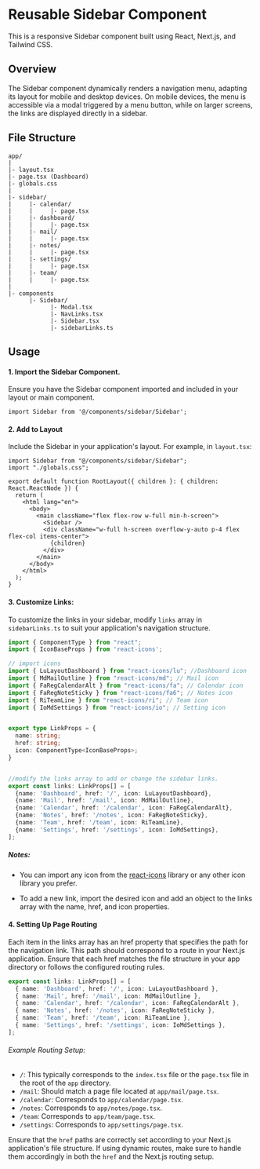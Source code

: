 # Reusable Sidebar Component

This is a responsive Sidebar component built using React, Next.js, and Tailwind CSS. 

## Overview

The Sidebar component dynamically renders a navigation menu, adapting its layout for mobile and desktop devices. On mobile devices, the menu is accessible via a modal triggered by a menu button, while on larger screens, the links are displayed directly in a sidebar.

## File Structure
```
app/
|
|- layout.tsx
|- page.tsx (Dashboard)
|- globals.css
|
|- sidebar/
|     |- calendar/
|     |     |- page.tsx
|     |- dashboard/
|     |     |- page.tsx
|     |- mail/
|     |     |- page.tsx
|     |- notes/
|     |     |- page.tsx
|     |- settings/
|     |     |- page.tsx
|     |- team/
|     |     |- page.tsx
|
|- components
      |- Sidebar/
            |- Modal.tsx
            |- NavLinks.tsx
            |- Sidebar.tsx
            |- sidebarLinks.ts
```

## Usage

#### 1. Import the Sidebar Component.
Ensure you have the Sidebar component imported and included in your layout or main component.

```tsx
import Sidebar from '@/components/sidebar/Sidebar';
```

#### 2. Add to Layout
Include the Sidebar in your application's layout. For example, in `layout.tsx`:

```tsx
import Sidebar from "@/components/sidebar/Sidebar";
import "./globals.css";

export default function RootLayout({ children }: { children: React.ReactNode }) {
  return (
    <html lang="en">
      <body>
        <main className="flex flex-row w-full min-h-screen">
          <Sidebar />
          <div className="w-full h-screen overflow-y-auto p-4 flex flex-col items-center">
            {children}
          </div>
        </main>
      </body>
    </html>
  );
}
```

#### 3. Customize Links:
To customize the links in your sidebar, modify `links` array in `sidebarLinks.ts` to suit your application's navigation structure.

```ts
import { ComponentType } from "react";
import { IconBaseProps } from 'react-icons';

// import icons
import { LuLayoutDashboard } from "react-icons/lu"; //Dashboard icon
import { MdMailOutline } from "react-icons/md"; // Mail icon
import { FaRegCalendarAlt } from "react-icons/fa"; // Calendar icon
import { FaRegNoteSticky } from "react-icons/fa6"; // Notes icon
import { RiTeamLine } from "react-icons/ri"; // Team icon
import { IoMdSettings } from "react-icons/io"; // Setting icon


export type LinkProps = {
  name: string;
  href: string;
  icon: ComponentType<IconBaseProps>;
}


//modify the links array to add or change the sidebar links. 
export const links: LinkProps[] = [
  {name: 'Dashboard', href: '/', icon: LuLayoutDashboard},
  {name: 'Mail', href: '/mail', icon: MdMailOutline},
  {name: 'Calendar', href: '/calendar', icon: FaRegCalendarAlt},
  {name: 'Notes', href: '/notes', icon: FaRegNoteSticky},
  {name: 'Team', href: '/team', icon: RiTeamLine},
  {name: 'Settings', href: '/settings', icon: IoMdSettings},
];
```

##### Notes:

- You can import any icon from the [react-icons](https://react-icons.github.io/react-icons/) library or any other icon library you prefer.

- To add a new link, import the desired icon and add an object to the links array with the name, href, and icon properties.

#### 4. Setting Up Page Routing
Each item in the links array has an href property that specifies the path for the navigation link. This path should correspond to a route in your Next.js application. Ensure that each href matches the file structure in your app directory or follows the configured routing rules.

```ts
export const links: LinkProps[] = [
  { name: 'Dashboard', href: '/', icon: LuLayoutDashboard },
  { name: 'Mail', href: '/mail', icon: MdMailOutline },
  { name: 'Calendar', href: '/calendar', icon: FaRegCalendarAlt },
  { name: 'Notes', href: '/notes', icon: FaRegNoteSticky },
  { name: 'Team', href: '/team', icon: RiTeamLine },
  { name: 'Settings', href: '/settings', icon: IoMdSettings },
];
```

###### Example Routing Setup:

- `/`: This typically corresponds to the `index.tsx` file or the `page.tsx` file in the root of the `app` directory.
- `/mail`: Should match a page file located at `app/mail/page.tsx`.
- `/calendar`: Corresponds to `app/calendar/page.tsx`.
- `/notes`: Corresponds to `app/notes/page.tsx`.
- `/team`: Corresponds to `app/team/page.tsx`.
- `/settings`: Corresponds to `app/settings/page.tsx`.

Ensure that the `href` paths are correctly set according to your Next.js application's file structure.
If using dynamic routes, make sure to handle them accordingly in both the `href` and the Next.js routing setup.